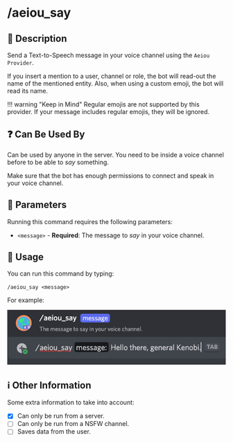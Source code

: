 # /aeiou_say

## 📖 Description

Send a Text-to-Speech message in your voice channel using the `Aeiou Provider`.

If you insert a mention to a user, channel or role, the bot will read-out the name of the mentioned entity. Also, when using a custom emoji, the bot will read its name.

!!! warning "Keep in Mind"
    Regular emojis are not supported by this provider. If your message includes regular emojis, they will be ignored.

## ❓ Can Be Used By

Can be used by anyone in the server. You need to be inside a voice channel before to be able to *say* something.

Make sure that the bot has enough permissions to connect and speak in your voice channel.

## 🔨 Parameters

Running this command requires the following parameters:

* `<message>` - **Required**: The message to *say* in your voice channel.

## 🎈 Usage

You can run this command by typing:

```text
/aeiou_say <message>
```

For example:

![aeiou-say-usage](../../assets/screenshots/aeiou-say-usage.png)

## ℹ️ Other Information

Some extra information to take into account:

* [x] Can only be run from a server.
* [ ] Can only be run from a NSFW channel.
* [ ] Saves data from the user.
